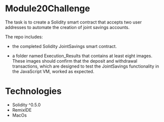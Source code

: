 # Module20Challenge
The task is to create a Solidity smart contract that accepts two user addresses to automate the creation of joint savings accounts.</br>

The repo includes:
- the completed Solidity JointSavings smart contract.

- a folder named Execution_Results that contains at least eight images. These images should confirm that the deposit and withdrawal transactions, which are designed to test the JointSavings functionality in the JavaScript VM, worked as expected.

# Technologies
- Solidity ^0.5.0
- RemixIDE
- MacOs

